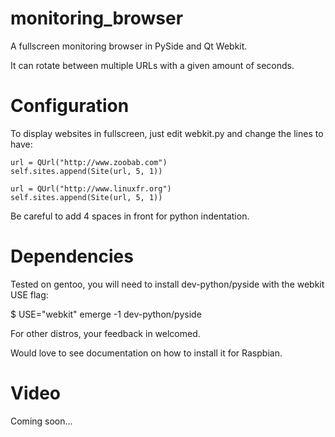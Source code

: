 monitoring_browser
==================

A fullscreen monitoring browser in PySide and Qt Webkit.

It can rotate between multiple URLs with a given amount of seconds.

Configuration
=============

To display websites in fullscreen, just edit webkit.py and change the lines to have:

    url = QUrl("http://www.zoobab.com")
    self.sites.append(Site(url, 5, 1))
    
    url = QUrl("http://www.linuxfr.org")
    self.sites.append(Site(url, 5, 1))

Be careful to add 4 spaces in front for python indentation.

Dependencies
============

Tested on gentoo, you will need to install dev-python/pyside with the webkit USE flag:

$ USE="webkit" emerge -1 dev-python/pyside

For other distros, your feedback in welcomed.

Would love to see documentation on how to install it for Raspbian.

Video
=====

Coming soon...
